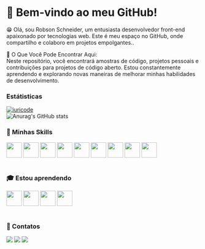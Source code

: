 # 👋 Bem-vindo ao meu GitHub!
<p>
  😁 Olá, sou Robson Schneider, um entusiasta desenvolvedor front-end apaixonado por tecnologias web. Este é meu espaço no GitHub, onde compartilho e colaboro em projetos empolgantes..
</p>
<p>
  🔎 O Que Você Pode Encontrar Aqui:
  <br>
  Neste repositório, você encontrará amostras de código, projetos pessoais e contribuições para projetos de código aberto. Estou constantemente aprendendo e explorando novas maneiras de melhorar minhas habilidades de desenvolvimento.
</p>

### Estátisticas
[![iuricode](https://github-readme-stats.vercel.app/api/top-langs/?username=robsonwssantos&hide=html&layout=compact&theme=dark)](https://github.com/anuraghazra/github-readme-stats)
<br>
![Anurag's GitHub stats](https://github-readme-stats.vercel.app/api?username=robsonwssantos&show_icons=true&theme=dark)
<br/> 


### 🚀 Minhas Skills      
<div>
  <img loading="lazy" src="https://cdn.jsdelivr.net/gh/devicons/devicon@latest/icons/javascript/javascript-original.svg" width="40" height="40"/>
  <img loading="lazy" src="https://cdn.jsdelivr.net/gh/devicons/devicon@latest/icons/react/react-original.svg" width="40" height="40"/>
  <img loading="lazy" src="https://cdn.jsdelivr.net/gh/devicons/devicon@latest/icons/html5/html5-original.svg" width="40" height="40"/>
  <img loading="lazy" src="https://cdn.jsdelivr.net/gh/devicons/devicon@latest/icons/css3/css3-original.svg" width="40" height="40"/>
  <img loading="lazy" src="https://cdn.jsdelivr.net/gh/devicons/devicon@latest/icons/typescript/typescript-original.svg" width="40" height="40"/>
  <img loading="lazy" src="https://cdn.jsdelivr.net/gh/devicons/devicon@latest/icons/java/java-original.svg" width="40" height="40"/>
  <img loading="lazy" src="https://cdn.jsdelivr.net/gh/devicons/devicon@latest/icons/postgresql/postgresql-original.svg" width="40" height="40"/>
  <img loading="lazy" src="https://cdn.jsdelivr.net/gh/devicons/devicon@latest/icons/git/git-original.svg" width="40" height="40"/>
  <img loading="lazy" src="https://cdn.jsdelivr.net/gh/devicons/devicon@latest/icons/linux/linux-original.svg" width="40" height="40"/>
</div>

<br/> 

### 🎓 Estou aprendendo       

<div>
<img loading="lazy" src="https://cdn.jsdelivr.net/gh/devicons/devicon@latest/icons/vuejs/vuejs-original.svg" width="40" height="40"/>
<img loading="lazy" src="https://cdn.jsdelivr.net/gh/devicons/devicon@latest/icons/jquery/jquery-original-wordmark.svg" width="40" height="40"/>
<img loading="lazy" src="https://cdn.jsdelivr.net/gh/devicons/devicon@latest/icons/bootstrap/bootstrap-original.svg" width="40" height="40"/>
<img loading="lazy" src="https://cdn.jsdelivr.net/gh/devicons/devicon@latest/icons/sass/sass-original.svg"  width="40" height="40"/> 
</div>

<br/> 

### 📨 Contatos       
<div>
<a href="https://www.linkedin.com/in/robsonwss" target="_blank"><img loading="lazy" src="https://img.shields.io/badge/-LinkedIn-%230077B5?style=for-the-badge&logo=linkedin&logoColor=white" target="_blank"></a>   
<a href = "robson.willian@universo.univates.br"><img loading="lazy" src="https://img.shields.io/badge/Gmail-D14836?style=for-the-badge&logo=gmail&logoColor=white" target="_blank"></a>
<a href="https://instagram.com/_robson.schneider" target="_blank"><img loading="lazy" src="https://img.shields.io/badge/-Instagram-%23E4405F?style=for-the-badge&logo=instagram&logoColor=white" target="_blank"></a>   
</div>
